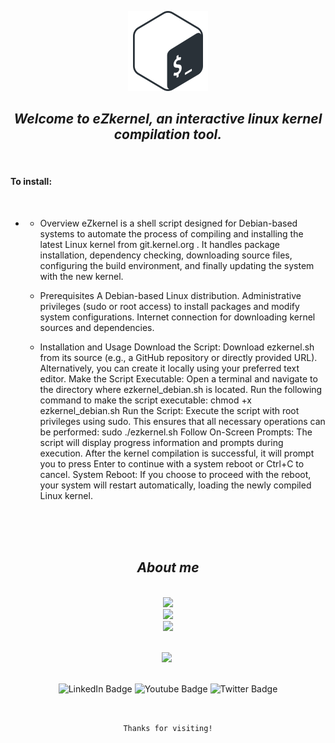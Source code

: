 <div align="center">
  <p>
    <img src="https://github.com/devicons/devicon/blob/master/icons/bash/bash-plain.svg" width="128" height="128">
  </p>
</div>
<div align="center">
  
## *Welcome to eZkernel, an interactive linux kernel compilation tool.*

</div>
<div>
  <p><br></p>
  
#### To install:

</div>
<div>
  <p><br></p>

-
  -  Overview
eZkernel is a shell script designed for Debian-based systems to automate the process of compiling and installing the latest Linux kernel from git.kernel.org .
It handles package installation, dependency checking, downloading source files, configuring the build environment, and finally updating the system with the new kernel.

  -  Prerequisites
A Debian-based Linux distribution.
Administrative privileges (sudo or root access) to install packages and modify system configurations.
Internet connection for downloading kernel sources and dependencies.
  -  Installation and Usage
Download the Script:
Download ezkernel.sh from its source (e.g., a GitHub repository or directly provided URL). Alternatively, you can create it locally using your preferred text editor.
Make the Script Executable:
Open a terminal and navigate to the directory where ezkernel_debian.sh is located. Run the following command to make the script executable: chmod +x ezkernel_debian.sh
Run the Script:
Execute the script with root privileges using sudo. This ensures that all necessary operations can be performed: sudo ./ezkernel.sh
Follow On-Screen Prompts:
The script will display progress information and prompts during execution.
After the kernel compilation is successful, it will prompt you to press Enter to continue with a system reboot or Ctrl+C to cancel.
System Reboot:
If you choose to proceed with the reboot, your system will restart automatically, loading the newly compiled Linux kernel.

</div>

<div align="center">
  <p><br><br><br></p>

## *About me*

</div>

<div align="center">
  <p><br>
  <img src="http://github-readme-streak-stats.herokuapp.com?user=thorbits&theme=transparent"/><br>
  <img src="https://github-readme-stats.vercel.app/api?username=thorbits&show_icons=true&theme=transparent&rank_icon=github"/><br>
  <img src="https://github-readme-stats.vercel.app/api/top-langs/?username=thorbits&layout=compact&theme=transparent"/><br>
  </p>
</div>

<div align="center">
  <p><br>
  <img src="https://img.shields.io/github/commit-activity/t/thorbits/thScripts">
  <img src="https://komarev.com/ghpvc/?username=thorbits&style=flat-square&color=blue" alt=""/>
  </p>
</div>

<div align="center">
  <p><br>
  <img src="https://img.shields.io/badge/LinkedIn-blue?style=for-the-badge&logo=linkedin&logoColor=white" alt="LinkedIn Badge"/>
  <img src="https://img.shields.io/badge/YouTube-red?style=for-the-badge&logo=youtube&logoColor=white" alt="Youtube Badge"/>
  <img src="https://img.shields.io/badge/Twitter-blue?style=for-the-badge&logo=twitter&logoColor=white" alt="Twitter Badge"/>
  </p>
</div>

<div align="center">
  <p><br>
    
  ``Thanks for visiting!``
  
  </p>
</div>
